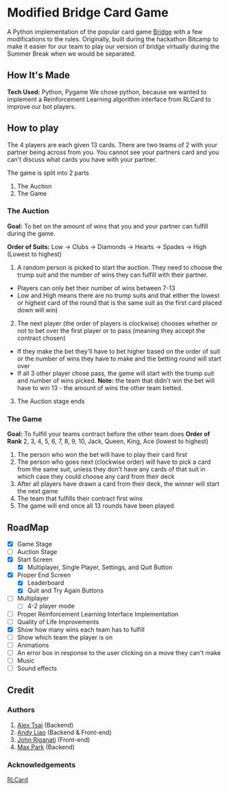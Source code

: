 # Modified Bridge Card Game
 A Python implementation of the popular card game [Bridge](https://en.wikipedia.org/wiki/Contract_bridge) with a few modifications to the rules. 
 Originally, built during the hackathon Bitcamp to make it easier for our team to play our version of bridge virtually during the Summer Break when we would be separated.

## How It's Made
**Tech Used:** Python, Pygame
We chose python, because we wanted to implement a Reinforcement Learning algorithm interface from RLCard to improve our bot players.

## How to play
The 4 players are each given 13 cards. 
There are two teams of 2 with your partner being across from you. You cannot see your partners card and you can't discuss what cards you have with your partner.

The game is split into 2 parts
1. The Auction
2. The Game
### The Auction
**Goal:** To bet on the amount of wins that you and your partner can fulfill during the game. 

**Order of Suits:** Low -> Clubs -> Diamonds -> Hearts -> Spades -> High (Lowest to highest)

1. A random person is picked to start the auction. They need to choose the trump suit and the number of wins they can fulfill with their partner.
  - Players can only bet their number of wins between 7-13
  - Low and High means there are no trump suits and that either the lowest or highest card of the round that is the same suit as the first card placed down will win)

2. The next player (the order of players is clockwise) chooses whether or not to bet over the first player or to pass (meaning they accept the contract chosen)
  - If they make the bet they'll have to bet higher based on the order of suit or the number of wins they have to make and the betting round will start over
  - If all 3 other player chose pass, the game will start with the trump suit and number of wins picked. **Note:** the team that didn't win the bet will have to win 13 - the amount of wins the other team betted.

3. The Auction stage ends

### The Game
**Goal:** To fulfill your teams contract before the other team does
**Order of Rank** 2, 3, 4, 5, 6, 7, 8, 9, 10, Jack, Queen, King, Ace (lowest to highest)
1. The person who won the bet will have to play their card first
2. The person who goes next (clockwise order) will have to pick a card from the same suit, unless they don't have any cards of that suit in which case they could choose any card from their deck
3. After all players have drawn a card from their deck, the winner will start the next game
4. The team that fulfills their contract first wins
5. The game will end once all 13 rounds have been played

## RoadMap
- [X] Game Stage
- [ ] Auction Stage
- [X] Start Screen
  - [X] Multiplayer, Single Player, Settings, and Quit Button
- [X] Proper End Screen
  - [X] Leaderboard
  - [X] Quit and Try Again Buttons
- [ ] Multiplayer
  - [ ] 4-2 player mode
- [ ] Proper Reinforcement Learning Interface Implementation 
- [ ]  Quality of Life Improvements
  - [X] Show how many wins each team has to fulfill
  - [ ] Show which team the player is on
  - [ ] Animations
  - [ ] An error box in response to the user clicking on a move they can't make
  - [ ] Music
  - [ ] Sound effects

## Credit
### Authors
1. [Alex Tsai](https://github.com/Sonikyu) (Backend)
2. [Andy Liao](https://github.com/AndyLiao1) (Backend & Front-end)
3. [John Riganati](https://github.com/JPR3) (Front-end)
5. [Max Park](https://github.com/Parkm465) (Backend)

### Acknowledgements
[RLCard](https://rlcard.org/index.html)
